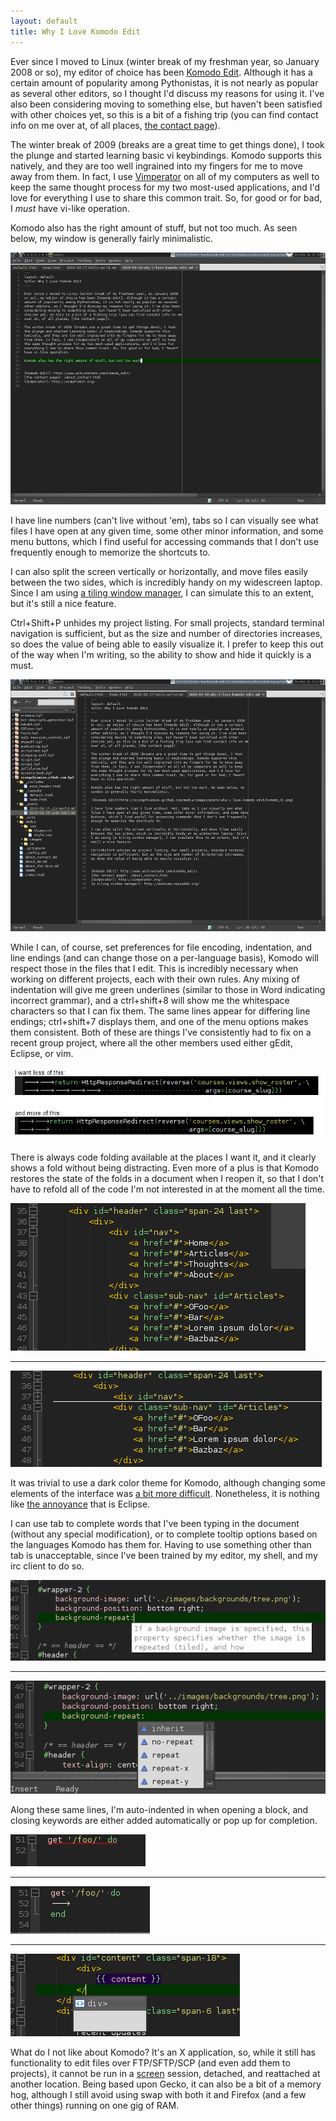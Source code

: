 ```yaml
---
layout: default
title: Why I Love Komodo Edit
---
```


Ever since I moved to Linux (winter break of my freshman year, so January 2008
or so), my editor of choice has been [Komodo Edit]. Although it has a certain
amount of popularity among Pythonistas, it is not nearly as popular as several
other editors, so I thought I'd discuss my reasons for using it. I've also been
considering moving to something else, but haven't been satisfied with other
choices yet, so this is a bit of a fishing trip (you can find contact info on me
over at, of all places, [the contact page]).

The winter break of 2009 (breaks are a great time to get things done), I took
the plunge and started learning basic vi keybindings. Komodo supports this
natively, and they are too well ingrained into my fingers for me to move away
from them. In fact, I use [Vimperator] on all of my computers as well to keep
the same thought process for my two most-used applications, and I'd love for
everything I use to share this common trait. So, for good or for bad, I *must*
have vi-like operation.

Komodo also has the right amount of stuff, but not too much. As seen below, my
window is generally fairly minimalistic.

![Komodo Edit](/media/images/posts/2010-03-18-why-i-love-komodo-edit/komodo_01.png)

I have line numbers (can't live without 'em), tabs so I can visually see what
files I have open at any given time, some other minor information, and some menu
buttons, which I find useful for accessing commands that I don't use frequently
enough to memorize the shortcuts to.

I can also split the screen vertically or horizontally, and move files easily
between the two sides, which is incredibly handy on my widescreen laptop. Since
I am using [a tiling window manager], I can simulate this to an extent, but it's
still a nice feature.

Ctrl+Shift+P unhides my project listing. For small projects, standard terminal
navigation is sufficient, but as the size and number of directories increases,
so does the value of being able to easily visualize it. I prefer to keep this
out of the way when I'm writing, so the ability to show and hide it quickly is a
must.

![Komodo Edit](/media/images/posts/2010-03-18-why-i-love-komodo-edit/komodo_02.png)

While I can, of course, set preferences for file encoding, indentation, and line
endings (and can change those on a per-language basis), Komodo will respect
those in the files that I edit. This is incredibly necessary when working on
different projects, each with their own rules. Any mixing of indentation will
give me green underlines (similar to those in Word indicating incorrect
grammar), and a ctrl+shift+8 will show me the whitespace characters so that I
can fix them. The same lines appear for differing line endings; ctrl+shift+7
displays them, and one of the menu options makes them consistent. Both of these
are things I've consistently had to fix on a recent group project, where all the
other members used either gEdit, Eclipse, or vim.

![Komodo Edit](/media/images/posts/2010-03-18-why-i-love-komodo-edit/komodo_03.png "An email I sent out")

There is always code folding available at the places I want it, and it clearly
shows a fold without being distracting. Even more of a plus is that Komodo
restores the state of the folds in a document when I reopen it, so that I don't
have to refold all of the code I'm not interested in at the moment all the time.

![Komodo Edit](/media/images/posts/2010-03-18-why-i-love-komodo-edit/komodo_04.png)

- - -

![Komodo Edit](/media/images/posts/2010-03-18-why-i-love-komodo-edit/komodo_05.png)

It was trivial to use a dark color theme for Komodo, although changing some
elements of the interface was [a bit more difficult]. Nonetheless, it is nothing
like [the annoyance] that is Eclipse.

I can use tab to complete words that I've been typing in the document (without
any special modification), or to complete tooltip options based on the languages
Komodo has them for. Having to use something other than tab is unacceptable,
since I've been trained by my editor, my shell, and my irc client to do so.

![Komodo Edit](/media/images/posts/2010-03-18-why-i-love-komodo-edit/komodo_06.png)

- - -

![Komodo Edit](/media/images/posts/2010-03-18-why-i-love-komodo-edit/komodo_07.png)

Along these same lines, I'm auto-indented in when opening a block, and closing
keywords are either added automatically or pop up for completion.

![Komodo Edit](/media/images/posts/2010-03-18-why-i-love-komodo-edit/komodo_08.png)

- - -

![Komodo Edit](/media/images/posts/2010-03-18-why-i-love-komodo-edit/komodo_09.png)

- - -

![Komodo Edit](/media/images/posts/2010-03-18-why-i-love-komodo-edit/komodo_10.png)

What do I not like about Komodo? It's an X application, so, while it still has
functionality to edit files over FTP/SFTP/SCP (and even add them to projects),
it cannot be run in a [screen] session, detached, and reattached at another
location. Being based upon Gecko, it can also be a bit of a memory hog, although
I still avoid using swap with both it and Firefox (and a few other things)
running on one gig of RAM.


[Komodo Edit]: http://www.activestate.com/komodo_edit/
[the contact page]: /about/contact.html
[Vimperator]: http://vimperator.org/
[a tiling window manager]: http://awesome.naquadah.org/
[a bit more difficult]: http://community.activestate.com/faq/customizing-the-komodo-ui#comment-12166
[the annoyance]: http://stackoverflow.com/questions/96981/color-themes-for-eclipse/1248204#1248204
[screen]: http://www.gnu.org/software/screen/
